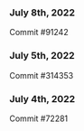 ### July 8th, 2022

Commit #91242

### July 5th, 2022

Commit #314353


### July 4th, 2022

Commit #72281
